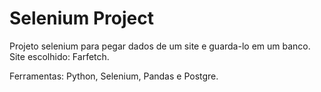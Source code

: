 # Selenium Project
Projeto selenium para pegar dados de um site e guarda-lo em um banco. Site escolhido: Farfetch.


Ferramentas: Python, Selenium, Pandas e Postgre.
 
